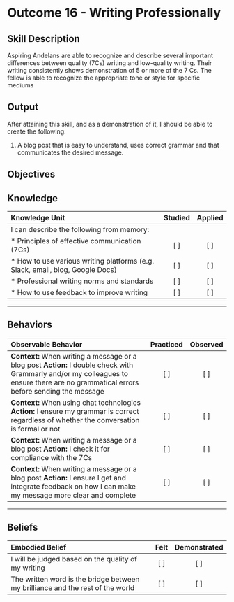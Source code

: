 # Outcome 16 - Writing Professionally

**Skill Description**
----------
Aspiring Andelans are able to recognize and describe several important differences between quality (7Cs) writing and low-quality writing. Their writing consistently shows demonstration of 5 or more of the 7 Cs. The fellow is able to recognize the appropriate tone or style for specific mediums


**Output**
----------
After attaining this skill, and as a demonstration of it, I should be able to create the following:

1. A blog post that is easy to understand, uses correct grammar and that communicates the desired message.


**Objectives**
----------

## **Knowledge**


| Knowledge Unit   |      Studied      | Applied |
|:-------------|:------------------:|:--------:|
| I can describe the following from memory: | | |
| * Principles of effective communication (7Cs) | [ ] |    [ ] |
| * How to use various writing platforms (e.g. Slack, email, blog, Google Docs) | [ ] |    [ ] |
| * Professional writing norms and standards | [ ] |    [ ] |
| * How to use feedback to improve writing | [ ] |    [ ] |


----------


## **Behaviors**


| Observable Behavior   |      Practiced      | Observed |
|:-------------|:------------------:|:--------:|
| **Context:**  When writing a message or a blog post **Action:** I double check with Grammarly and/or my colleagues to ensure there are no grammatical errors before sending the message | [ ] | [ ] |
| **Context:**  When using chat technologies **Action:** I ensure my grammar is correct regardless of whether the conversation is formal or not | [ ] | [ ] |
| **Context:**  When writing a message or a blog post **Action:** I check it for compliance with the 7Cs | [ ] |  [ ] |
| **Context:**  When writing a message or a blog post **Action:** I ensure I get and integrate feedback on how I can make my message more clear and complete | [ ] |  [ ] |

----------


## **Beliefs**


| Embodied Belief   |      Felt      | Demonstrated |
|:-------------|:------------------:|:--------:|
| I will be judged based on the quality of my writing |   [ ]   |   [ ] |
| The written word is the bridge between my brilliance and the rest of the world |   [ ]   |   [ ] |
